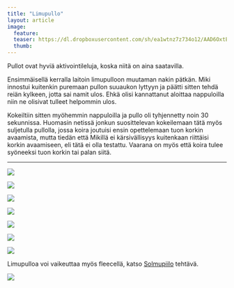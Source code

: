 ```yaml
---
title: "Limupullo"
layout: article
image:
  feature:
  teaser: https://dl.dropboxusercontent.com/sh/ea1wtnz7z734o12/AAD6OxtEc0NUBiS37OF6YC6Va/aktivointi/limupullo/DSC25203-245px.jpg
  thumb:
---
```


Pullot ovat hyviä aktivointileluja, koska niitä on aina saatavilla.

Ensimmäisellä kerralla laitoin limupulloon muutaman nakin pätkän. Miki innostui kuitenkin puremaan pullon suuaukon lyttyyn ja päätti sitten tehdä reiän kylkeen, jotta sai namit ulos. Ehkä olisi kannattanut aloittaa nappuloilla niin ne olisivat tulleet helpommin ulos.

Kokeiltiin sitten myöhemmin nappuloilla ja pullo oli tyhjennetty noin 30 sekunnissa. Huomasin netissä jonkun suosittelevan kokeilemaan tätä myös suljetulla pullolla, jossa koira joutuisi ensin opettelemaan tuon korkin avaamista, mutta tiedän että Mikillä ei kärsivällisyys kuitenkaan riittäisi korkin avaamiseen, eli tätä ei olla testattu. Vaarana on myös että koira tulee syöneeksi tuon korkin tai palan siitä.

---

[![](https://dl.dropboxusercontent.com/sh/ea1wtnz7z734o12/AAAKI7BvwsaN-jTrjIdVrFI9a/aktivointi/limupullo/DSC25198_2-800px.jpg)](https://dl.dropboxusercontent.com/sh/ea1wtnz7z734o12/AACdc75FJyAN4n6VNREKUpeha/aktivointi/limupullo/DSC25198_2.jpg)

[![](https://dl.dropboxusercontent.com/sh/ea1wtnz7z734o12/AACNIWu5zrth8PqvSY1TI0Nza/aktivointi/limupullo/DSC25199_2-800px.jpg)](https://dl.dropboxusercontent.com/sh/ea1wtnz7z734o12/AAANDHIrCm14x5bm60mRYDf1a/aktivointi/limupullo/DSC25199_2.jpg)

[![](https://dl.dropboxusercontent.com/sh/ea1wtnz7z734o12/AACxNRVNOZzTz_0HyOaRO6BYa/aktivointi/limupullo/DSC25203_2-800px.jpg)](https://dl.dropboxusercontent.com/sh/ea1wtnz7z734o12/AADYh-W2E67DNTGZPtEkFmTca/aktivointi/limupullo/DSC25203_2.jpg)

[![](https://dl.dropboxusercontent.com/sh/ea1wtnz7z734o12/AACMh9A5Ay1j6F6FbqkMUaRda/aktivointi/limupullo/IMG_20150502_153748_2-800px.jpg)](https://dl.dropboxusercontent.com/sh/ea1wtnz7z734o12/AAAyTPe-jsnhq4JoRePxFKuxa/aktivointi/limupullo/IMG_20150502_153748_2.jpg)

[![](https://dl.dropboxusercontent.com/sh/ea1wtnz7z734o12/AACsOWgfimr4xBN1KMH2jvQma/aktivointi/limupullo/DSC29321_2-800px.jpg)](https://dl.dropboxusercontent.com/sh/ea1wtnz7z734o12/AADKhX-5E_hHJZ_9PFlgUuoTa/aktivointi/limupullo/DSC29321_2.jpg)

[![](https://dl.dropboxusercontent.com/sh/ea1wtnz7z734o12/AACpZDSH_HoIetMs5sty8Z5Va/aktivointi/limupullo/DSC45377-800px.jpg)](https://dl.dropboxusercontent.com/sh/ea1wtnz7z734o12/AACrLVh3bpPqpeHOxHZ8BecMa/aktivointi/limupullo/DSC45377.jpg)

[![](https://dl.dropboxusercontent.com/sh/ea1wtnz7z734o12/AAAcyggq9PE0FI_qQbBVNBC5a/aktivointi/limupullo/DSC45440-800px.jpg)](https://dl.dropboxusercontent.com/sh/ea1wtnz7z734o12/AADPos_iMC3VQxxUsqFdx3RKa/aktivointi/limupullo/DSC45440.jpg)

Limupulloa voi vaikeuttaa myös fleecellä, katso [Solmupiilo](http://minimuutti.com/aktivointi/solmupiilo/) tehtävä.

[![](https://dl.dropboxusercontent.com/sh/ea1wtnz7z734o12/AAAGW5H3ZZr0sWRKuXqFRVTma/aktivointi/solmupiilo/DS13255-800px.jpg)](http://minimuutti.com/aktivointi/solmupiilo/)

